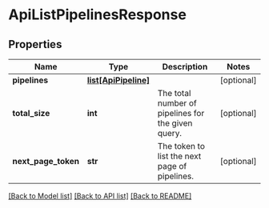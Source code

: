 # ApiListPipelinesResponse

## Properties

| Name                | Type                                    | Description                                        | Notes      |
| ------------------- | --------------------------------------- | -------------------------------------------------- | ---------- |
| **pipelines**       | [**list[ApiPipeline]**](ApiPipeline.md) |                                                    | [optional] |
| **total_size**      | **int**                                 | The total number of pipelines for the given query. | [optional] |
| **next_page_token** | **str**                                 | The token to list the next page of pipelines.      | [optional] |

[[Back to Model list]](../README.md#documentation-for-models) [[Back to API list]](../README.md#documentation-for-api-endpoints) [[Back to README]](../README.md)
